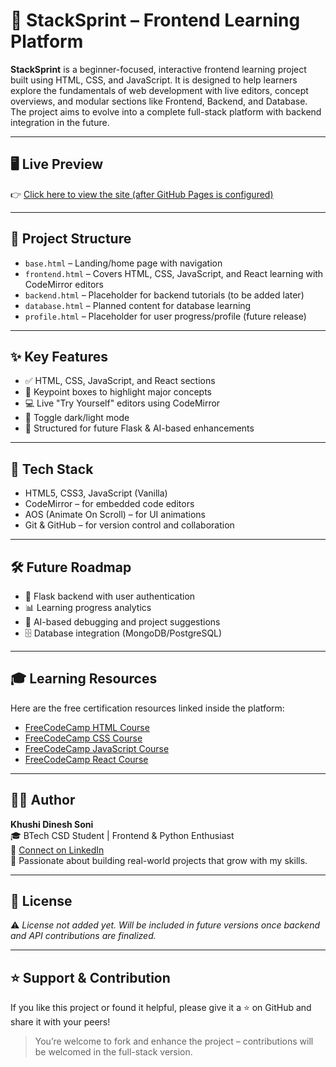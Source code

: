 # 🚀 StackSprint – Frontend Learning Platform

**StackSprint** is a beginner-focused, interactive frontend learning project built using HTML, CSS, and JavaScript. It is designed to help learners explore the fundamentals of web development with live editors, concept overviews, and modular sections like Frontend, Backend, and Database. The project aims to evolve into a complete full-stack platform with backend integration in the future.

---

## 🖥️ Live Preview

👉 [Click here to view the site (after GitHub Pages is configured)](https://khushisoni1224.github.io/StackSprint-Frontend/)

---

## 📁 Project Structure

- `base.html` – Landing/home page with navigation
- `frontend.html` – Covers HTML, CSS, JavaScript, and React learning with CodeMirror editors
- `backend.html` – Placeholder for backend tutorials (to be added later)
- `database.html` – Planned content for database learning
- `profile.html` – Placeholder for user progress/profile (future release)

---

## ✨ Key Features

- ✅ HTML, CSS, JavaScript, and React sections
- 🧠 Keypoint boxes to highlight major concepts
- 💻 Live "Try Yourself" editors using CodeMirror
- 🌙 Toggle dark/light mode
- 🎯 Structured for future Flask & AI-based enhancements

---

## 🧰 Tech Stack

- HTML5, CSS3, JavaScript (Vanilla)
- CodeMirror – for embedded code editors
- AOS (Animate On Scroll) – for UI animations
- Git & GitHub – for version control and collaboration

---

## 🛠️ Future Roadmap

- 🔐 Flask backend with user authentication
- 📊 Learning progress analytics
- 🧠 AI-based debugging and project suggestions
- 🗄️ Database integration (MongoDB/PostgreSQL)

---

## 🎓 Learning Resources

Here are the free certification resources linked inside the platform:

- [FreeCodeCamp HTML Course](https://www.freecodecamp.org/learn/responsive-web-design/basic-html-and-html5/)
- [FreeCodeCamp CSS Course](https://www.freecodecamp.org/learn/responsive-web-design/basic-css)
- [FreeCodeCamp JavaScript Course](https://www.freecodecamp.org/learn/javascript-algorithms-and-data-structures/)
- [FreeCodeCamp React Course](https://www.freecodecamp.org/learn/front-end-development-libraries/react/)

---

## 👩‍💻 Author

**Khushi Dinesh Soni**  
🎓 BTech CSD Student | Frontend & Python Enthusiast  
🔗 [Connect on LinkedIn](https://www.linkedin.com/in/khushi-soni-29660a358/)  
🚀 Passionate about building real-world projects that grow with my skills.

---

## 📜 License

⚠️ *License not added yet. Will be included in future versions once backend and API contributions are finalized.*

---

## ⭐ Support & Contribution

If you like this project or found it helpful, please give it a ⭐ on GitHub and share it with your peers!

> You’re welcome to fork and enhance the project – contributions will be welcomed in the full-stack version.

